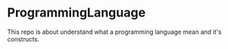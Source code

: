 # ProgrammingLanguage
This repo is about understand what a programming language mean and it's constructs.
